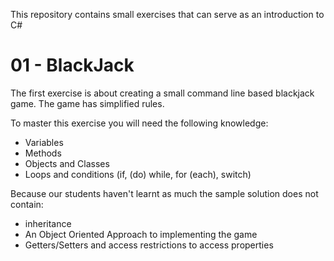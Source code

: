 This repository contains small exercises that can serve
as an introduction to C#

# 01 - BlackJack
The first exercise is about creating a small command
line based blackjack game. The game has simplified
rules.

To master this exercise you will need the following
knowledge:

- Variables
- Methods
- Objects and Classes
- Loops and conditions (if, (do) while, for (each), switch)

Because our students haven't learnt as much the sample
solution does not contain:
- inheritance
- An Object Oriented Approach to implementing the game
- Getters/Setters and access restrictions to access properties

